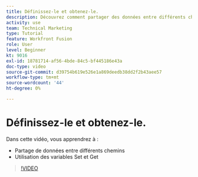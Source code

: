 ```yaml
---
title: Définissez-le et obtenez-le.
description: Découvrez comment partager des données entre différents chemins et utiliser les variables Set et Get, le tout dans [!DNL Adobe Workfront Fusion].
activity: use
team: Technical Marketing
type: Tutorial
feature: Workfront Fusion
role: User
level: Beginner
kt: 9016
exl-id: 18781714-af56-4bde-84c5-bf445186e43a
doc-type: video
source-git-commit: d39754b619e526e1a869deedb38dd2f2b43aee57
workflow-type: tm+mt
source-wordcount: '44'
ht-degree: 0%

---
```


# Définissez-le et obtenez-le.

Dans cette vidéo, vous apprendrez à :

* Partage de données entre différents chemins
* Utilisation des variables Set et Get

>[!VIDEO](https://video.tv.adobe.com/v/335275/?quality=12)
